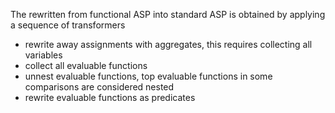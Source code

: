 The rewritten from functional ASP into standard ASP is obtained by applying a sequence of transformers
- rewrite away assignments with aggregates, this requires collecting all variables
- collect all evaluable functions
- unnest evaluable functions, top evaluable functions in some comparisons are considered nested
- rewrite evaluable functions as predicates